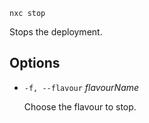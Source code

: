 `nxc stop`

Stops the deployment.

## Options

- `-f, --flavour` _flavourName_

    Choose the flavour to stop.